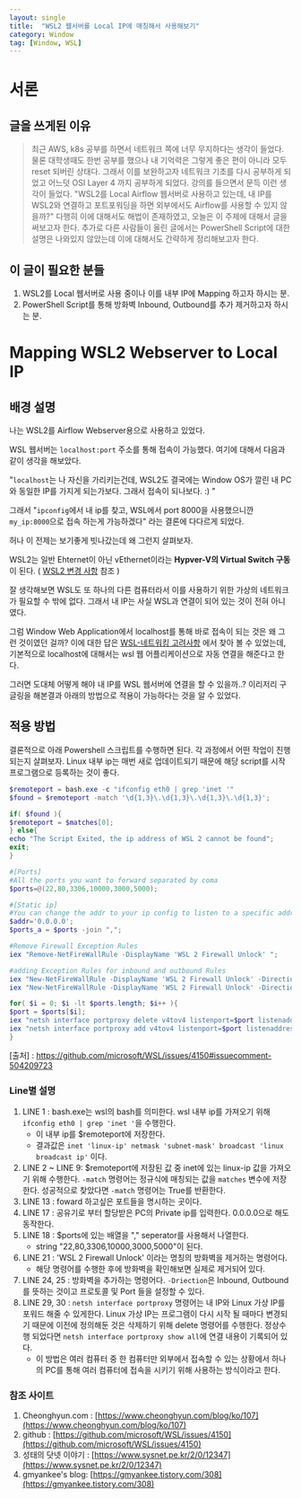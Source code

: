 ```yaml
---
layout: single
title:  "WSL2 웹서버를 Local IP에 매칭해서 사용해보기"
category: Window
tag: [Window, WSL]
---
```


# 서론
## 글을 쓰게된 이유
> 최근 AWS, k8s 공부를 하면서 네트워크 쪽에 너무 무지하다는 생각이 들었다. 물론 대학생때도 한번 공부를 했으나 내 기억력은 그렇게 좋은 편이 아니라 모두 reset 되버린 상태다. 그래서 이를 보완하고자 네트워크 기초를 다시 공부하게 되었고 어느덧 OSI Layer 4 까지 공부하게 되었다. 
> 강의를 들으면서 문득 이런 생각이 들었다. 
> "WSL2를 Local Airflow 웹서버로 사용하고 있는데, 내 IP를 WSL2와 연결하고 포트포워딩을 하면 외부에서도 Airflow를 사용할 수 있지 않을까?" 
> 다행히 이에 대해서도 해법이 존재하였고, 오늘은 이 주제에 대해서 글을 써보고자 한다.
> 추가로 다른 사람들이 올린 글에서는 PowerShell Script에 대한 설명은 나와있지 않았는데 이에 대해서도 간략하게 정리해보고자 한다.


## 이 글이 필요한 분들
1. WSL2를 Local 웹서버로 사용 중이나 이를 내부 IP에 Mapping 하고자 하시는 분.
2. PowerShell Script를 통해 방화벽 Inbound, Outbound를 추가 제거하고자 하시는 분.


# Mapping WSL2 Webserver to Local IP
## 배경 설명
나는 WSL2를 Airflow Webserver용으로 사용하고 있었다. 

WSL 웹서버는 `localhost:port` 주소를 통해 접속이 가능했다. 여기에 대해서 다음과 같이 생각을 해보았다. 

"`localhost`는 나 자신을 가리키는건데, WSL2도 결국에는 Window OS가 깔린 내 PC와 동일한 IP를 가지게 되는가보다. 그래서 접속이 되나보다. :) "

그래서 "`ipconfig`에서 내 ip를 찾고, WSL에서 port 8000을 사용했으니깐 `my_ip:8000`으로 접속 하는게 가능하겠다" 라는 결론에 다다르게 되었다.

허나 이 전제는 보기좋게 빗나갔는데 왜 그런지 살펴보자.

WSL2는 일반 Ehternet이 아닌 vEthernet이라는 **Hypver-V의 Virtual Switch 구동**이 된다. ( [WSL2 변경 사항](https://docs.microsoft.com/ko-kr/windows/wsl/compare-versions) 참조 )

잘 생각해보면 WSL도 또 하나의 다른 컴퓨터라서 이를 사용하기 위한 가상의 네트워크가 필요할 수 밖에 없다. 그래서 내 IP는 사실 WSL과 연결이 되어 있는 것이 전혀 아니였다.

그럼 Window Web Application에서 localhost를 통해 바로 접속이 되는 것은 왜 그런 것이였던 걸까? 
이에 대한 답은
[WSL-네트워킹 고려사항](https://docs.microsoft.com/ko-kr/windows/wsl/networking) 에서 찾아 볼 수 있었는데, 기본적으로 localhost에 대해서는 wsl 웹 어플리케이션으로 자동 연결을 해준다고 한다.

그러면 도대체 어떻게 해야 내 IP를 WSL 웹서버에 연결을 할 수 있을까..? 이리저리 구글링을 해본결과 아래의 방법으로 적용이 가능하다는 것을 알 수 있었다.



## 적용 방법
결론적으로 아래 Powershell 스크립트를 수행하면 된다. 각 과정에서 어떤 작업이 진행되는지 살펴보자. Linux 내부 ip는 매번 새로 업데이트되기 때문에 해당 script를 시작프로그램으로 등록하는 것이 좋다.

```powershell
$remoteport = bash.exe -c "ifconfig eth0 | grep 'inet '"
$found = $remoteport -match '\d{1,3}\.\d{1,3}\.\d{1,3}\.\d{1,3}';

if( $found ){
$remoteport = $matches[0];
} else{
echo "The Script Exited, the ip address of WSL 2 cannot be found";
exit;
}

#[Ports]
#All the ports you want to forward separated by coma
$ports=@(22,80,3306,10000,3000,5000);

#[Static ip]
#You can change the addr to your ip config to listen to a specific address
$addr='0.0.0.0';
$ports_a = $ports -join ",";

#Remove Firewall Exception Rules
iex "Remove-NetFireWallRule -DisplayName 'WSL 2 Firewall Unlock' ";

#adding Exception Rules for inbound and outbound Rules
iex "New-NetFireWallRule -DisplayName 'WSL 2 Firewall Unlock' -Direction Outbound -LocalPort $ports_a -Action Allow -Protocol TCP";
iex "New-NetFireWallRule -DisplayName 'WSL 2 Firewall Unlock' -Direction Inbound -LocalPort $ports_a -Action Allow -Protocol TCP";

for( $i = 0; $i -lt $ports.length; $i++ ){
$port = $ports[$i];
iex "netsh interface portproxy delete v4tov4 listenport=$port listenaddress=$addr";
iex "netsh interface portproxy add v4tov4 listenport=$port listenaddress=$addr connectport=$port connectaddress=$remoteport";
}
```
[출처] : https://github.com/microsoft/WSL/issues/4150#issuecomment-504209723

### Line별 설명

1. LINE 1 : bash.exe는 wsl의 bash를 의미한다. wsl 내부 ip를 가져오기 위해 `ifconfig eth0 | grep 'inet '`을 수행한다.
   - 이 내부 ip를 $remoteport에 저장한다. 
   - 결과값은 `inet 'linux-ip' netmask 'subnet-mask' broadcast 'linux broadcast ip'` 이다.
2. LINE 2 ~ LINE 9: $remoteport에 저장된 값 중 inet에 있는 linux-ip 값을 가져오기 위해 수행한다. `-match` 명령어는 정규식에 매칭되는 값을 `matches` 변수에 저장한다. 성공적으로 찾았다면 `-match` 명령어는 True를 반환한다.
3. LINE 13 : foward 하고싶은 포트들을 명시하는 곳이다.
4. LINE 17 : 공유기로 부터 할당받은 PC의 Private ip를 입력한다. 0.0.0.0으로 해도 동작한다.
5. LINE 18 : $ports에 있는 배열을 "," seperator를 사용해서 나열한다.
   - string "22,80,3306,10000,3000,5000"이 된다.
6. LINE 21 : 'WSL 2 Firewall Unlock' 이라는 명칭의 방화벽을 제거하는 명령어다.
   - 해당 명령어를 수행한 후에 방화벽을 확인해보면 실제로 제거되어 있다.
7. LINE 24, 25 : 방화벽을 추가하는 명령어다. `-Driection`은 Inbound, Outbound를 뜻하는 것이고 프로토콜 및 Port 들을 설정할 수 있다.
8. LINE 29, 30 : `netsh interface portproxy` 명령어는 내 IP와 Linux 가상 IP를 포워드 해줄 수 있게한다. Linux 가상 IP는 프로그램이 다시 시작 될 때마다 변경되기 때문에 이전에 정의해둔 것은 삭제하기 위해 delete 명령어를 수행한다. 정상수행 되었다면 `netsh interface portproxy show all`에 연결 내용이 기록되어 있다.
   - 이 방법은 여러 컴퓨터 중 한 컴퓨터만 외부에서 접속할 수 있는 상황에서 하나의 PC를 통해 여러 컴퓨터에 접속을 시키기 위해 사용하는 방식이라고 한다.



### 참조 사이트
1. Cheonghyun.com : [https://www.cheonghyun.com/blog/ko/107](https://www.cheonghyun.com/blog/ko/107)
2. github : [https://github.com/microsoft/WSL/issues/4150](https://github.com/microsoft/WSL/issues/4150)
3. 성태의 닷넷 이야기 : [https://www.sysnet.pe.kr/2/0/12347](https://www.sysnet.pe.kr/2/0/12347)
4. gmyankee's blog: [https://gmyankee.tistory.com/308](https://gmyankee.tistory.com/308)